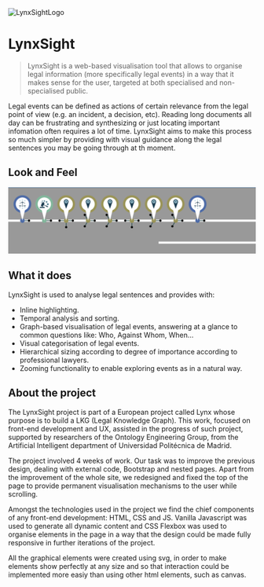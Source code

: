 <img src="/lynx-Sight/webLKG/img/LogoLynxSight.png" alt="LynxSightLogo" width="150" height="auto"/>

# LynxSight
> LynxSight is a web-based visualisation tool that allows to organise legal information (more specifically legal events) in a way that it makes sense for the user, targeted at both specialised and non-specialised public.

Legal events can be defined as actions of certain relevance from the legal point of view (e.g. an incident, a decision, etc). Reading long documents all day can be frustrating and synthesizing or just locating important infomation often requires a lot of time. LynxSight aims to make this process so much simpler by providing with visual guidance along the legal sentences you may be going through at th moment.

## Look and Feel
![Example Look and Feel](/webLKG/img/Example1_LndF.png)

## What it does
LynxSight is used to analyse legal sentences and provides with:
  - Inline highlighting.
  - Temporal analysis and sorting.
  - Graph-based visualisation of legal events, answering at a glance to common questions like: Who, Against Whom, When...
  - Visual categorisation of legal events.
  - Hierarchical sizing according to degree of importance according to professional lawyers.
  - Zooming functionality to enable exploring events as in a natural way.

## About the project
The LynxSight project is part of a European project called Lynx whose purpose is to build a LKG (Legal Knowledge Graph). This work, focused on front-end development and UX, assisted in the progress of such project, supported by researchers of the Ontology Engineering Group, from the Artificial Intelligent department of Universidad Politécnica de Madrid.

The project involved 4 weeks of work. Our task was to improve the previous design, dealing with external code, Bootstrap and nested pages. Apart from the improvement of the whole site, we redesigned and fixed the top of the page to provide permanent visualisation mechanisms to the user while scrolling.

Amongst the technologies used in the project we find the chief components of any front-end development: HTML, CSS and JS.
Vanilla Javascript was used to generate all dynamic content and CSS Flexbox was used to organise elements in the page in a way that the design could be made fully responsive in further iterations of the project.

All the graphical elements were created using svg, in order to make elements show perfectly at any size and so that interaction could be implemented more easiy than using other html elements, such as canvas.
